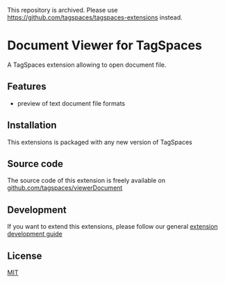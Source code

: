 This repository is archived. Please use https://github.com/tagspaces/tagspaces-extensions instead.

# Document Viewer for TagSpaces

A TagSpaces extension allowing to open document file.

## Features

* preview of text document file formats

## Installation

This extensions is packaged with any new version of TagSpaces

## Source code

The source code of this extension is freely available on [github.com/tagspaces/viewerDocument](https://github.com/tagspaces/viewerDocument/)

## Development

If you want to extend this extensions, please follow our general [extension development guide](http://tagspaces.org/documentation/extension-development-guide)

## License

[MIT](https://github.com/tagspaces/viewerDocument/blob/master/LICENSE.txt)


